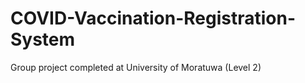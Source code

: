 # COVID-Vaccination-Registration-System
Group project completed at University of Moratuwa (Level 2)

